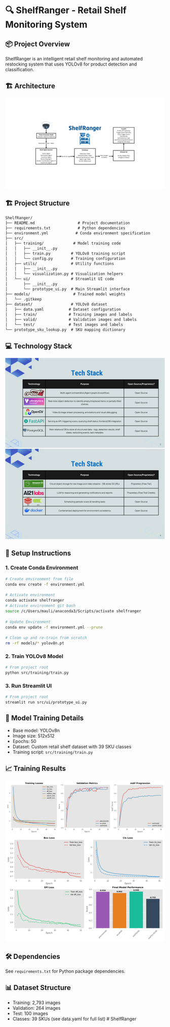 # 🔍 ShelfRanger - Retail Shelf Monitoring System

## 📦 Project Overview
ShelfRanger is an intelligent retail shelf monitoring and automated restocking system that uses YOLOv8 for product detection and classification.

## 🏗️ Architecture
![ShelfRanger Architecture](ShelfRanger%20Architecture.png)

## 🏗️ Project Structure
```
ShelfRanger/
├── README.md                   # Project documentation
├── requirements.txt            # Python dependencies
├── environment.yml            # Conda environment specification
├── src/
│   ├── training/             # Model training code
│   │   ├── __init__.py
│   │   ├── train.py         # YOLOv8 training script
│   │   └── config.py        # Training configuration
│   ├── utils/               # Utility functions
│   │   ├── __init__.py
│   │   └── visualization.py # Visualization helpers
│   └── ui/                  # Streamlit UI code
│       ├── __init__.py
│       └── prototype_ui.py  # Main Streamlit interface
├── models/                   # Trained model weights
│   └── .gitkeep
├── dataset/                 # YOLOv8 dataset
│   ├── data.yaml           # Dataset configuration
│   ├── train/              # Training images and labels
│   ├── valid/              # Validation images and labels
│   └── test/               # Test images and labels
└── prototype_sku_lookup.py  # SKU mapping dictionary
```

## 💻 Technology Stack
![Tech Stack 1](Tech%20Stack%201.png)
![Tech Stack 2](Tech%20Stack%20%202.png)

## 🚀 Setup Instructions

### 1. Create Conda Environment
```bash
# Create environment from file
conda env create -f environment.yml

# Activate environment
conda activate shelfranger
# Activate environment git bash
source /c/Users/mauli/anaconda3/Scripts/activate shelfranger

# Update Environment
conda env update -f environment.yml --prune

# Clean up and re-train from scratch
rm -rf models/* yolov8n.pt

```
### 2. Train YOLOv8 Model
```bash
# From project root
python src/training/train.py
```

### 3. Run Streamlit UI
```bash
# From project root
streamlit run src/ui/prototype_ui.py
```

## 📝 Model Training Details
- Base model: YOLOv8n
- Image size: 512x512
- Epochs: 50
- Dataset: Custom retail shelf dataset with 39 SKU classes
- Training script: `src/training/train.py`

## 📈 Training Results
![Training Results](Training%20Results.png)
![Training Results 2](Training%20Results%202.png)

## 🛠️ Dependencies
See `requirements.txt` for Python package dependencies.

## 📊 Dataset Structure
- Training: 2,793 images
- Validation: 264 images
- Test: 100 images
- Classes: 39 SKUs (see data.yaml for full list) # ShelfRanger
